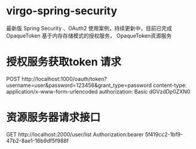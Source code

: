 # virgo-spring-security
最新版 Spring Security 、OAuth2 使用案例，持续更新中，目前已完成OpaqueToken 基于内存存储模式的授权服务， OpaqueToken资源服务

# 授权服务获取token 请求 

POST http://localhost:1000/oauth/token?username=user&password=123456&grant_type=password
content-type: application/x-www-form-urlencoded
authorization: Basic dGVzdDp0ZXN0

# 资源服务器请求接口

GET http://localhost:2000/user/list
Authorization:bearer 5f419cc2-1bf9-47b2-8ae1-16b9df5f988f
